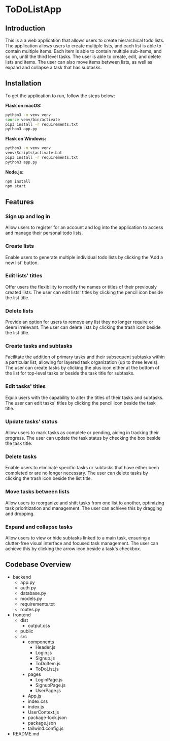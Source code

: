 # ToDoListApp

## Introduction 
This is a a web application that allows users to create hierarchical todo lists. 
The application allows users to create multiple lists, and each list is able to contain multiple items. 
Each item is able to contain multiple sub-items, and so on, until the third level tasks. 
The user is able to create, edit, and delete lists and items. 
The user can also move items between lists, as well as expand and collapse a task that has subtasks.

## Installation

To get the application to run, follow the steps below:

**Flask on macOS:**

```bash
python3 -m venv venv
source venv/bin/activate
pip3 install -r requirements.txt
python3 app.py
```

**Flask on Windows:**

```bash
python3 -m venv venv
venv\Scripts\activate.bat
pip3 install -r requirements.txt
python3 app.py
```

**Node.js:**

```bash
npm install
npm start
```

## Features
### Sign up and log in
Allow users to register for an account and log into the application to access and manage their personal todo lists.

### Create lists
Enable users to generate multiple individual todo lists by clicking the 'Add a new list' button.

### Edit lists' titles
Offer users the flexibility to modify the names or titles of their previously created lists. The user can edit lists' titles by clicking the pencil icon beside the list title.

### Delete lists
Provide an option for users to remove any list they no longer require or deem irrelevant. The user can delete lists by clicking the trash icon beside the list title.

### Create tasks and subtasks
Facilitate the addition of primary tasks and their subsequent subtasks within a particular list, allowing for layered task organization (up to three levels). The user can create tasks by
clicking the plus icon either at the bottom of the list for top-level tasks or beside the task title for subtasks.

### Edit tasks' titles
Equip users with the capability to alter the titles of their tasks and subtasks. The user can edit tasks' titles by clicking the pencil icon beside the task title.

### Update tasks' status
Allow users to mark tasks as complete or pending, aiding in tracking their progress. The user can update the task status by checking the box beside the task title.

### Delete tasks
Enable users to eliminate specific tasks or subtasks that have either been completed or are no longer necessary. The user can delete tasks by clicking the trash icon beside the list title.

### Move tasks between lists
Allow users to reorganize and shift tasks from one list to another, optimizing task prioritization and management. The user can achieve this by dragging and dropping.

### Expand and collapse tasks
Allow users to view or hide subtasks linked to a main task, ensuring a clutter-free visual interface and focused task management. The user can achieve this by clicking the arrow icon beside a
task's checkbox.

## Codebase Overview
- backend
  - app.py
  - auth.py
  - database.py
  - models.py
  - requirements.txt
  - routes.py
- frontend
  - dist
    - output.css
  - public
  - src
    - components
      - Header.js
      - Login.js
      - Signup.js
      - ToDoItem.js
      - ToDoList.js
    - pages
      - LoginPage.js
      - SignupPage.js
      - UserPage.js
    - App.js
    - index.css
    - index.js
    - UserContext.js
    - package-lock.json
    - package.json
    - tailwind.config.js
- README.md









